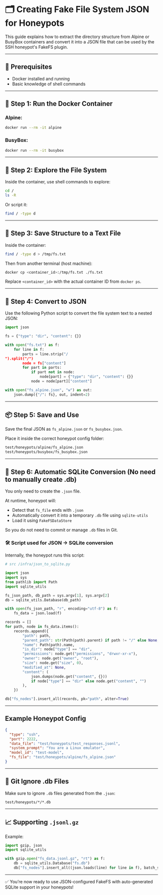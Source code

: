 
# 🗂 Creating Fake File System JSON for Honeypots

This guide explains how to extract the directory structure from Alpine or BusyBox containers and convert it into a JSON file that can be used by the SSH honeypot's FakeFS plugin.

---

## 🔧 Prerequisites

- Docker installed and running  
- Basic knowledge of shell commands

---

## 🐧 Step 1: Run the Docker Container

### Alpine:

```bash
docker run --rm -it alpine
```

### BusyBox:

```bash
docker run --rm -it busybox
```

---

## 📂 Step 2: Explore the File System

Inside the container, use shell commands to explore:

```sh
cd /
ls -R
```

Or script it:

```sh
find / -type d
```

---

## 📄 Step 3: Save Structure to a Text File

Inside the container:

```bash
find / -type d > /tmp/fs.txt
```

Then from another terminal (host machine):

```bash
docker cp <container_id>:/tmp/fs.txt ./fs.txt
```

Replace `<container_id>` with the actual container ID from `docker ps`.

---

## 🔄 Step 4: Convert to JSON

Use the following Python script to convert the file system text to a nested JSON:

```python
import json

fs = {"type": "dir", "content": {}}

with open("fs.txt") as f:
    for line in f:
        parts = line.strip("/
").split("/")
        node = fs["content"]
        for part in parts:
            if part not in node:
                node[part] = {"type": "dir", "content": {}}
            node = node[part]["content"]

with open("fs_alpine.json", "w") as out:
    json.dump({"/": fs}, out, indent=2)
```

---

## 📦 Step 5: Save and Use

Save the final JSON as `fs_alpine.json` or `fs_busybox.json`.

Place it inside the correct honeypot config folder:

```bash
test/honeypots/alpine/fs_alpine.json
test/honeypots/busybox/fs_busybox.json
```

---

## 🔄 Step 6: Automatic SQLite Conversion (No need to manually create .db)

You only need to create the `.json` file.

At runtime, honeypot will:

- Detect that `fs_file` ends with `.json`
- Automatically convert it into a temporary `.db` file using `sqlite-utils`
- Load it using `FakeFSDataStore`

So you do not need to commit or manage `.db` files in Git.

### 🛠 Script used for JSON ->️ SQLite conversion

Internally, the honeypot runs this script:

```python
# src /infra/json_to_sqlite.py

import json
import sys
from pathlib import Path
import sqlite_utils

fs_json_path, db_path = sys.argv[1], sys.argv[2]
db = sqlite_utils.Database(db_path)

with open(fs_json_path, "r", encoding="utf-8") as f:
    fs_data = json.load(f)

records = []
for path, node in fs_data.items():
    records.append({
        "path": path,
        "parent_path": str(Path(path).parent) if path != "/" else None,
        "name": Path(path).name,
        "is_dir": node["type"] == "dir",
        "permissions": node.get("permissions", "drwxr-xr-x"),
        "owner": node.get("owner", "root"),
        "size": node.get("size", 0),
        "modified_at": None,
        "content": (
            json.dumps(node.get("content", {}))
            if node["type"] == "dir" else node.get("content", "")
        ),
    })

db["fs_nodes"].insert_all(records, pk="path", alter=True)
```

---

## Example Honeypot Config

```json
{
  "type": "ssh",
  "port": 2222,
  "data_file": "test/honeypots/test_responses.jsonl",
  "system_prompt": "You are a Linux emulator",
  "model_id": "test-model",
  "fs_file": "test/honeypots/alpine/fs_alpine.json"
}

```

---

## 🧹 Git Ignore .db Files

Make sure to ignore `.db` files generated from the `.json`:

```gitignore
test/honeypots/*/*.db
```

---

## 📈 Supporting `.jsonl.gz`

Example:
```python
import gzip, json
import sqlite_utils

with gzip.open("fs_data.jsonl.gz", "rt") as f:
    db = sqlite_utils.Database("fs.db")
    db["fs_nodes"].insert_all((json.loads(line) for line in f), batch_size=1000, alter=True)
```

---

✅ You’re now ready to use JSON-configured FakeFS with auto-generated SQLite support in your honeypots!